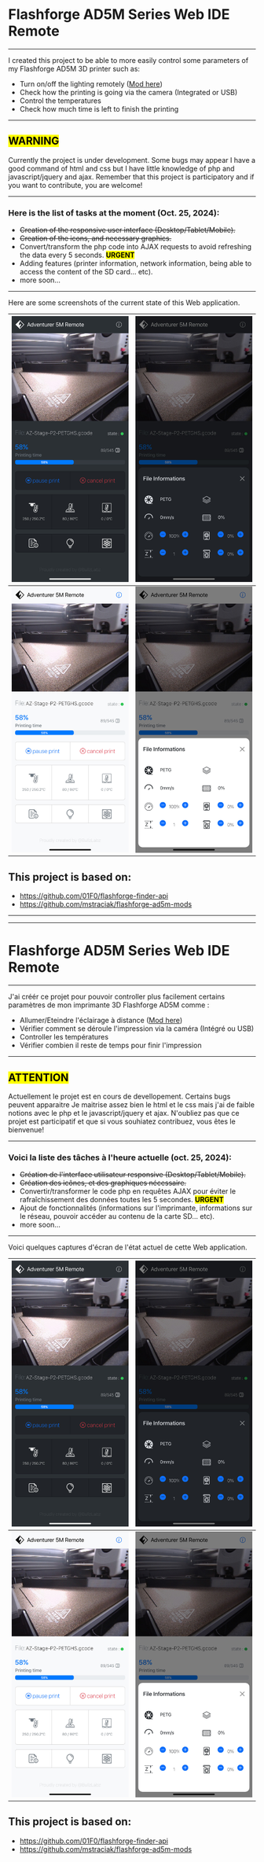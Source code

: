 # Flashforge AD5M Series Web IDE Remote

___

I created this project to be able to more easily control some parameters of my Flashforge AD5M 3D printer such as:
* Turn on/off the lighting remotely ([Mod here](https://www.printables.com/model/786611-flashforge-adventurer-5m-led-bar-with-magnets))
* Check how the printing is going via the camera (Integrated or USB)
* Control the temperatures
* Check how much time is left to finish the printing

___

## <mark> **WARNING** </mark>

Currently the project is under development. Some bugs may appear
I have a good command of html and css but I have little knowledge of php and javascript/jquery and ajax.
Remember that this project is participatory and if you want to contribute, you are welcome!

___

### Here is the list of tasks at the moment (Oct. 25, 2024):
* ~~Creation of the responsive user interface (Desktop/Tablet/Mobile).~~
* ~~Creation of the icons, and necessary graphics.~~
* Convert/transform the php code into AJAX requests to avoid refreshing the data every 5 seconds. <mark> **URGENT** </mark>
* Adding features (printer information, network information, being able to access the content of the SD card… etc).
* more soon…

___

Here are some screenshots of the current state of this Web application.

| ![interface dark mode](./doc/1-UI-iOS-Dark-Screenshot.jpg) | ![dark mode interface](./doc/2-UI-iOS-Dark-Screenshot.jpg) |
| ------------------------------------------------------------ | ------------------------------------------------------------ |
| ![interface light mode](./doc/1-UI-iOS-Light-Screenshot.jpg) | ![interface light mode](./doc/2-UI-iOS-Light-Screenshot.jpg) |



## This project is based on:

* https://github.com/01F0/flashforge-finder-api
* https://github.com/mstraciak/flashforge-ad5m-mods

___
___

# Flashforge AD5M Series Web IDE Remote

___

J'ai créér ce projet pour pouvoir controller plus facilement certains paramètres de mon imprimante 3D Flashforge AD5M comme :
* Allumer/Eteindre l'éclairage à distance ([Mod here](https://www.printables.com/model/786611-flashforge-adventurer-5m-led-bar-with-magnets))
* Vérifier comment se déroule l'impression via la caméra (Intégré ou USB)
* Controller les températures
* Vérifier combien il reste de temps pour finir l'impression

___

## <mark> **ATTENTION** </mark>

Actuellement le projet est en cours de devellopement. Certains bugs peuvent apparaitre
Je maitrise assez bien le html et le css mais j'ai de faible notions avec le php et le javascript/jquery et ajax.
N'oubliez pas que ce projet est participatif et que si vous souhiatez contribuez, vous êtes le bienvenue!

___

### Voici la liste des tâches à l'heure actuelle (oct. 25, 2024):
* ~~Création de l'interface utilisateur responsive (Desktop/Tablet/Mobile).~~
* ~~Création des icônes, et des graphiques nécessaire.~~
* Convertir/transformer le code php en requêtes AJAX pour éviter le rafraîchissement des données toutes les 5 secondes. <mark> **URGENT** </mark>
* Ajout de fonctionnalités (informations sur l'imprimante, informations sur le réseau, pouvoir accéder au contenu de la carte SD… etc).
* more soon…

___

Voici quelques captures d'écran de l'état actuel de cette Web application.

| ![interface dark mode](./doc/1-UI-iOS-Dark-Screenshot.jpg)   | ![interface dark mode](./doc/2-UI-iOS-Dark-Screenshot.jpg)   |
| ------------------------------------------------------------ | ------------------------------------------------------------ |
| ![interface light mode](./doc/1-UI-iOS-Light-Screenshot.jpg) | ![interface light mode](./doc/2-UI-iOS-Light-Screenshot.jpg) |



## This project is based on:

* https://github.com/01F0/flashforge-finder-api
* https://github.com/mstraciak/flashforge-ad5m-mods


